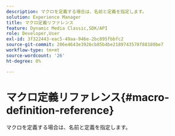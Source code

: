 ```yaml
---
description: マクロを定義する場合は、名前と定義を指定します。
solution: Experience Manager
title: マクロ定義リファレンス
feature: Dynamic Media Classic,SDK/API
role: Developer,User
exl-id: 3f322443-eac5-49aa-946e-2bc895fbbfc2
source-git-commit: 206e4643e3926cb85b4be2189743578f88180be7
workflow-type: tm+mt
source-wordcount: '26'
ht-degree: 0%

---
```


# マクロ定義リファレンス{#macro-definition-reference}

マクロを定義する場合は、名前と定義を指定します。
